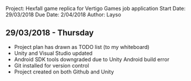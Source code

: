 Project: Hexfall game replica for Vertigo Games job application
Start Date: 29/03/2018
Due Date: 2/04/2018
Author: Layso



29/03/2018 - Thursday
---------------------
- Project plan has drawn as TODO list (to my whiteboard)
- Unity and Visual Studio updated
- Android SDK tools downgraded due to Unity Android build error
- Git installed for version control
- Project created on both Github and Unity
